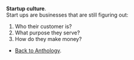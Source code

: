 **Startup culture**.  
Start ups are businesses that are still figuring out:  
1. Who their customer is?  
2. What purpose they serve?  
3. How do they make money?  

- <a href="https://kushalsamant.github.io/anthology.html">Back to Anthology</a>.  